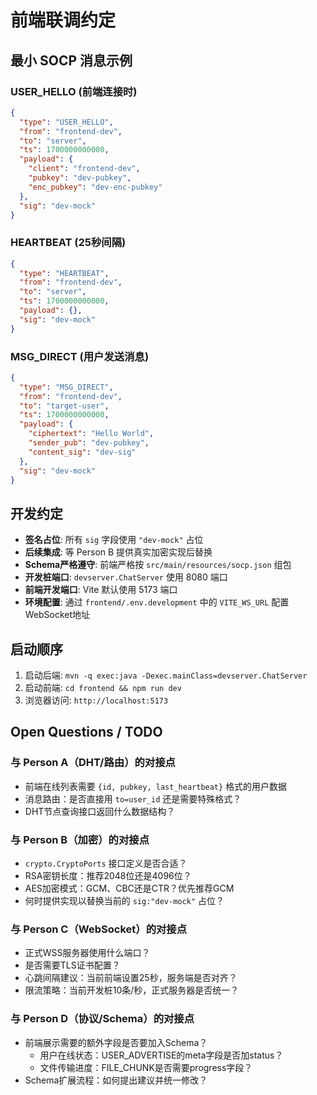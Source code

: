 # 前端联调约定

## 最小 SOCP 消息示例

### USER_HELLO (前端连接时)
```json
{
  "type": "USER_HELLO",
  "from": "frontend-dev",
  "to": "server",
  "ts": 1700000000000,
  "payload": {
    "client": "frontend-dev",
    "pubkey": "dev-pubkey",
    "enc_pubkey": "dev-enc-pubkey"
  },
  "sig": "dev-mock"
}
```

### HEARTBEAT (25秒间隔)
```json
{
  "type": "HEARTBEAT",
  "from": "frontend-dev",
  "to": "server",
  "ts": 1700000000000,
  "payload": {},
  "sig": "dev-mock"
}
```

### MSG_DIRECT (用户发送消息)
```json
{
  "type": "MSG_DIRECT",
  "from": "frontend-dev",
  "to": "target-user",
  "ts": 1700000000000,
  "payload": {
    "ciphertext": "Hello World",
    "sender_pub": "dev-pubkey",
    "content_sig": "dev-sig"
  },
  "sig": "dev-mock"
}
```

## 开发约定

- **签名占位**: 所有 `sig` 字段使用 `"dev-mock"` 占位
- **后续集成**: 等 Person B 提供真实加密实现后替换
- **Schema严格遵守**: 前端严格按 `src/main/resources/socp.json` 组包
- **开发桩端口**: `devserver.ChatServer` 使用 8080 端口
- **前端开发端口**: Vite 默认使用 5173 端口
- **环境配置**: 通过 `frontend/.env.development` 中的 `VITE_WS_URL` 配置WebSocket地址

## 启动顺序

1. 启动后端: `mvn -q exec:java -Dexec.mainClass=devserver.ChatServer`
2. 启动前端: `cd frontend && npm run dev`
3. 浏览器访问: `http://localhost:5173`

## Open Questions / TODO

### 与 Person A（DHT/路由）的对接点
- 前端在线列表需要 `{id, pubkey, last_heartbeat}` 格式的用户数据
- 消息路由：是否直接用 `to=user_id` 还是需要特殊格式？
- DHT节点查询接口返回什么数据结构？

### 与 Person B（加密）的对接点
- `crypto.CryptoPorts` 接口定义是否合适？
- RSA密钥长度：推荐2048位还是4096位？
- AES加密模式：GCM、CBC还是CTR？优先推荐GCM
- 何时提供实现以替换当前的 `sig:"dev-mock"` 占位？

### 与 Person C（WebSocket）的对接点
- 正式WSS服务器使用什么端口？
- 是否需要TLS证书配置？
- 心跳间隔建议：当前前端设置25秒，服务端是否对齐？
- 限流策略：当前开发桩10条/秒，正式服务器是否统一？

### 与 Person D（协议/Schema）的对接点
- 前端展示需要的额外字段是否要加入Schema？
  - 用户在线状态：USER_ADVERTISE的meta字段是否加status？
  - 文件传输进度：FILE_CHUNK是否需要progress字段？
- Schema扩展流程：如何提出建议并统一修改？
